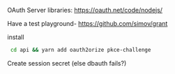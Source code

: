 OAuth Server libraries: https://oauth.net/code/nodejs/

Have a test playground- https://github.com/simov/grant


 install

```bash
 cd api && yarn add oauth2orize pkce-challenge
```

Create session secret (else dbauth fails?)
